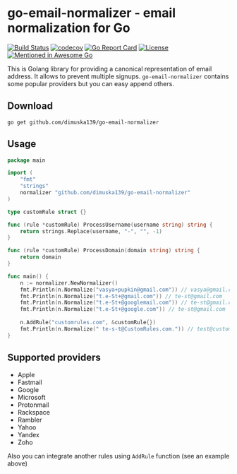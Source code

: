 # go-email-normalizer - email normalization for Go

[![Build Status](https://travis-ci.org/dimuska139/go-email-normalizer.svg?branch=master)](https://travis-ci.org/dimuska139/go-email-normalizer)
[![codecov](https://codecov.io/gh/dimuska139/go-email-normalizer/branch/master/graph/badge.svg)](https://codecov.io/gh/dimuska139/go-email-normalizer)
[![Go Report Card](https://goreportcard.com/badge/github.com/dimuska139/go-email-normalizer)](https://goreportcard.com/report/github.com/dimuska139/go-email-normalizer)
[![License](https://img.shields.io/github/license/mashape/apistatus.svg)](https://github.com/dimuska139/go-email-normalizer/blob/master/LICENSE)
[![Mentioned in Awesome Go](https://awesome.re/mentioned-badge.svg)](https://github.com/avelino/awesome-go)  

This is Golang library for providing a canonical representation of email address. It allows
to prevent multiple signups. `go-email-normalizer` contains some popular providers but you can easy append others.

## Download

```shell
go get github.com/dimuska139/go-email-normalizer
```

## Usage

```go
package main

import (
	"fmt"
	"strings"
	normalizer "github.com/dimuska139/go-email-normalizer"
)

type customRule struct {}

func (rule *customRule) ProcessUsername(username string) string {
	return strings.Replace(username, "-", "", -1)
}

func (rule *customRule) ProcessDomain(domain string) string {
	return domain
}

func main() {
	n := normalizer.NewNormalizer()
	fmt.Println(n.Normalize("vasya+pupkin@gmail.com")) // vasya@gmail.com
	fmt.Println(n.Normalize("t.e-St+@gmail.com")) // te-st@gmail.com
	fmt.Println(n.Normalize("t.e-St+@googlemail.com")) // te-st@gmail.com
	fmt.Println(n.Normalize("t.e-St+@google.com")) // te-st@gmail.com
	
	n.AddRule("customrules.com", &customRule{})
	fmt.Println(n.Normalize(" te-s-t@CustomRules.com.")) // test@customrules.com
}
```


## Supported providers

* Apple
* Fastmail
* Google
* Microsoft
* Protonmail
* Rackspace
* Rambler
* Yahoo
* Yandex
* Zoho

Also you can integrate another rules using `AddRule` function (see an example above)
